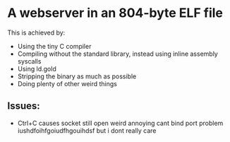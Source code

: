 # A webserver in an 804-byte ELF file
This is achieved by:
* Using the tiny C compiler
* Compiling without the standard library, instead using inline assembly syscalls
* Using ld.gold
* Stripping the binary as much as possible
* Doing plenty of other weird things

## Issues:
* Ctrl+C causes socket still open weird annoying cant bind port problem iushdfoihfgoiudfhgouihdsf but i dont really care

